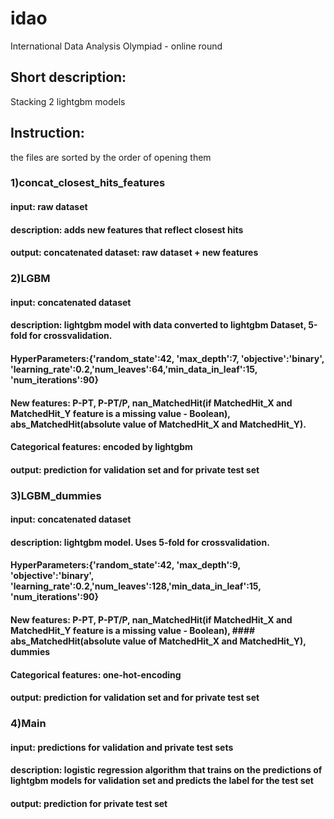 # idao
International Data Analysis Olympiad - online round

## Short description:
Stacking 2 lightgbm models

## Instruction:
the files are sorted by the order of opening them

### 1)concat_closest_hits_features
#### input: raw dataset
#### description: adds new features that reflect closest hits
#### output: concatenated dataset: raw dataset + new features 
### 2)LGBM
#### input: concatenated dataset
#### description: lightgbm model with data converted to lightgbm Dataset, 5-fold for crossvalidation.
#### HyperParameters:{'random_state':42, 'max_depth':7, 'objective':'binary', 'learning_rate':0.2,'num_leaves':64,'min_data_in_leaf':15, 'num_iterations':90}
#### New features: P-PT, P-PT/P, nan_MatchedHit(if MatchedHit_X and MatchedHit_Y feature is a missing value - Boolean), abs_MatchedHit(absolute value of MatchedHit_X and MatchedHit_Y).
#### Categorical features: encoded by lightgbm
#### output: prediction for validation set and for private test set

### 3)LGBM_dummies

#### input: concatenated dataset
#### description: lightgbm model. Uses 5-fold for crossvalidation. 
#### HyperParameters:{'random_state':42, 'max_depth':9, 'objective':'binary', 'learning_rate':0.2,'num_leaves':128,'min_data_in_leaf':15, 'num_iterations':90}
#### New features: P-PT, P-PT/P, nan_MatchedHit(if MatchedHit_X and MatchedHit_Y feature is a missing value - Boolean), #### abs_MatchedHit(absolute value of MatchedHit_X and MatchedHit_Y), dummies
#### Categorical features: one-hot-encoding
#### output: prediction for validation set and for private test set

### 4)Main

#### input: predictions for validation and private test sets
#### description: logistic regression algorithm that trains on the predictions of lightgbm models for validation set and predicts the label for the test set
#### output: prediction for private test set
